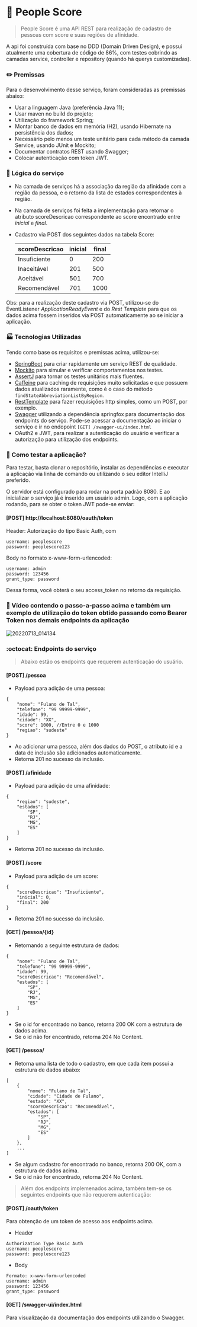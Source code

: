 # :100: People Score

>People Score é uma API REST para realização de cadastro de pessoas com score e suas regiões de afinidade.

A api foi construída com base no DDD (Domain Driven Design), e possui atualmente uma cobertura de código de 86%, com testes
cobrindo as camadas service, controller e repository (quando há querys customizadas).

### :pencil2: Premissas

Para o desenvolvimento desse serviço, foram consideradas as premissas abaixo:

* Usar a linguagem Java (preferência Java 11);
* Usar maven no build do projeto;
* Utilização do framework Spring;
* Montar banco de dados em memória (H2), usando Hibernate na persistência dos dados;
* Necessário pelo menos um teste unitário para cada método da camada Service, usando JUnit e Mockito;
* Documentar contratos REST usando Swagger;
* Colocar autenticação com token JWT.

### :dna: Lógica do serviço

* Na camada de serviços há a associação da região da afinidade com a região da pessoa, e o retorno da lista de estados correspondentes à região.
* Na camada de serviços foi feita a implementação para retornar o atributo scoreDescricao correspondente ao score encontrado entre <em>inicial</em> e <em>final</em>.
* Cadastro via POST dos seguintes dados na tabela Score:

  |scoreDescricao | inicial | final |
  |---------------|---------|-------|
  |Insuficiente   |0        |200    |
  |Inaceitável    |201      |500    |
  |Aceitável      |501      |700    |
  |Recomendável   |701      |1000   |

Obs: para a realização deste cadastro via POST, utilizou-se do EventListener <em>ApplicationReadyEvent</em> e do <em>Rest Template</em> para
que os dados acima fossem inseridos via POST automaticamente ao se iniciar a aplicação.


### :factory: Tecnologias Utilizadas

Tendo como base os requisitos e premissas acima, utilizou-se:

* [SpringBoot](https://spring.io/projects/spring-boot) para criar rapidamente um serviço REST de qualidade.
* [Mockito](https://site.mockito.org/) para simular e verificar comportamentos nos testes.
* [AssertJ](https://assertj.github.io/doc/) para tornar os testes unitários mais fluentes.
* [Caffeine](https://github.com/ben-manes/caffeine) para caching de requisições muito solicitadas e que possuem dados atualizados raramente,
como é o caso do método `findStateAbbreviationListByRegion`.
* [RestTemplate](https://docs.spring.io/spring-framework/docs/current/javadoc-api/org/springframework/web/client/RestTemplate.html) para fazer requisições http simples, como um POST, por exemplo.
* [Swagger](https://swagger.io/) utilizando a dependência springfox para documentação dos endpoints do serviço. Pode-se acessar a documentação ao iniciar o serviço e ir no endopoint ```[GET] /swagger-ui/index.html```
* OAuth2 e JWT, para realizar a autenticação do usuário e verificar a autorização para utilização dos endpoints.


### :test_tube: Como testar a aplicação?

Para testar, basta clonar o repositório, instalar as dependências e executar a aplicação via linha de comando ou utilizando o seu editor IntelliJ preferido.

O servidor está configurado para rodar na porta padrão 8080. E ao inicializar o serviço já é inserido um usuário admin. 
Logo, com a aplicação rodando, para se obter o token JWT pode-se enviar:

#### [POST] http://localhost:8080/oauth/token
Header: 
Autorização do tipo Basic Auth, com
```
username: peoplescore
password: peoplescore123

```
Body no formato x-www-form-urlencoded:
```
username: admin
password: 123456
grant_type: password
```
Dessa forma, você obterá o seu access_token no retorno da requisição.

### :movie_camera: Vídeo contendo o passo-a-passo acima e também um exemplo de utilização do token obtido passando como Bearer Token nos demais endpoints da aplicação

![20220713_014134](https://user-images.githubusercontent.com/50798315/178652940-c599df1e-2bd0-4858-abbf-fd01f8d14f28.gif)


### :octocat: Endpoints do serviço

> Abaixo estão os endpoints que requerem autenticação do usuário.

#### [POST] /pessoa
* Payload para adição de uma pessoa: 
```
{
    "nome": "Fulano de Tal",
    "telefone": "99 99999-9999",
    "idade": 99,
    "cidade": "XX",
    "score": 1000, //Entre 0 e 1000
    "regiao": "sudeste"
}
```
* Ao adicionar uma pessoa, além dos dados do POST, o atributo id e a data de inclusão são adicionados automaticamente.
* Retorna 201 no sucesso da inclusão.

#### [POST] /afinidade
* Payload para adição de uma afinidade:
```
{
    "regiao": "sudeste",
    "estados": [
        "SP",
        "RJ",
        "MG",
        "ES"
    ]
}
```
* Retorna 201 no sucesso da inclusão.

#### [POST] /score
* Payload para adição de um score:
```
{
    "scoreDescricao": "Insuficiente",
    "inicial": 0,
    "final": 200
}
```
* Retorna 201 no sucesso da inclusão.

#### [GET] /pessoa/{id}
* Retornando a seguinte estrutura de dados:
```
{
    "nome": "Fulano de Tal",
    "telefone": "99 99999-9999",
    "idade": 99,
    "scoreDescricao": "Recomendável",
    "estados": [
        "SP",
        "RJ",
        "MG",
        "ES"
    ]
}
```
* Se o id for encontrado no banco, retorna 200 OK com a estrutura de dados acima.
* Se o id não for encontrado, retorna 204 No Content.

#### [GET] /pessoa/
* Retorna uma lista de todo o cadastro, em que cada item possui a estrutura de dados abaixo:
```
[
    {
        "nome": "Fulano de Tal",
        "cidade": "Cidade de Fulano",
        "estado": "XX",
        "scoreDescricao": "Recomendável",
        "estados": [
            "SP",
            "RJ",
            "MG",
            "ES"
        ]
    },
    ...
]
```
* Se algum cadastro for encontrado no banco, retorna 200 OK, com a estrutura de dados acima.
* Se o id não for encontrado, retorna 204 No Content.


> Além dos endpoints implemenados acima, também tem-se os seguintes endpoints que não requerem autenticação:

#### [POST] /oauth/token
Para obtenção de um token de acesso aos endpoints acima.

* Header
```
Authorization Type Basic Auth
username: peoplescore
password: peoplescore123
```
* Body
```
Formato: x-www-form-urlencoded
username: admin
password: 123456
grant_type: password
```
#### [GET] /swagger-ui/index.html
Para visualização da documentação dos endpoints utilizando o Swagger.

